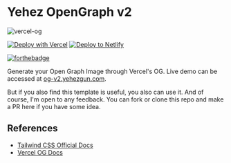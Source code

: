# Yehez OpenGraph v2

![vercel-og](https://socialify.git.ci/yehezkielgunawan/vercel-og/image?description=1&descriptionEditable=Generate%20simple%20Open%20Graph%20Image%20through%20Vercel%20OG&logo=https%3A%2F%2Fwww.saashub.com%2Fimages%2Fapp%2Fservice_logos%2F61%2Fad5f7085bd71%2Flarge.png%3F1587515045&owner=1&theme=Dark)

[![Deploy with Vercel](https://vercel.com/button)](https://vercel.com/import/git?s=https://github.com/yehezkielgunawan/yehez-nexttailwind-starter) [![Deploy to Netlify](https://www.netlify.com/img/deploy/button.svg)](https://app.netlify.com/start/deploy?repository=https://github.com/yehezkielgunawan/yehez-nexttailwind-starter)

[![forthebadge](https://res.cloudinary.com/yehez/image/upload/v1635325228/made-by-typescript_mz1tue.svg)](https://forthebadge.com)

Generate your Open Graph Image through Vercel's OG. Live demo can be accessed at [og-v2.yehezgun.com](https://og-v2.yehezgun.com).

But if you also find this template is useful, you also can use it. And of course, I'm open to any feedback. You can fork or clone this repo and make a PR here if you have some idea.

## References

- [Tailwind CSS Official Docs](https://tailwindcss.com/)
- [Vercel OG Docs](https://vercel.com/docs/concepts/functions/edge-functions/og-image-generation)
